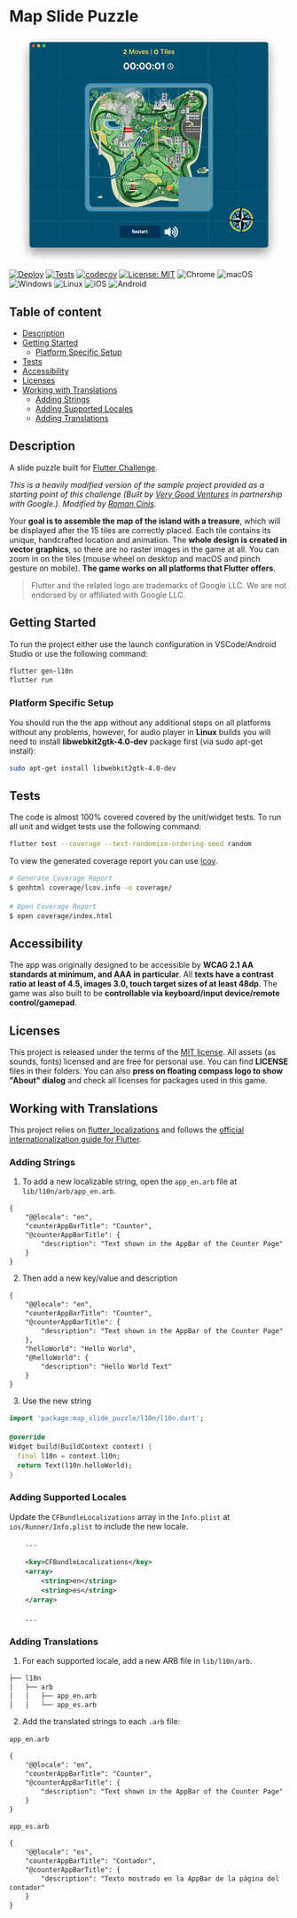 # Map Slide Puzzle

![Preview][preview]

[![Deploy](https://github.com/tsinis/slide_puzzle/actions/workflows/deploy.yaml/badge.svg)](https://github.com/tsinis/slide_puzzle/actions/workflows/deploy.yaml)
[![Tests](https://github.com/tsinis/slide_puzzle/actions/workflows/tests.yaml/badge.svg)](https://github.com/tsinis/slide_puzzle/actions/workflows/tests.yaml)
[![codecov](https://codecov.io/gh/tsinis/slide_puzzle/branch/main/graph/badge.svg?token=FQF1LSGA1H)](https://codecov.io/gh/tsinis/slide_puzzle)
[![License: MIT][license_badge]][license_link]
![Chrome](https://img.shields.io/badge/Chrome-✓-success?logo=google-chrome&logoColor=white)
![macOS](https://img.shields.io/badge/macOS-✓-success?logo=apple)
![Windows](https://img.shields.io/badge/Windows-✓-success?logo=windows)
![Linux](https://img.shields.io/badge/Linux-✓-success?logo=ubuntu&logoColor=white)
![iOS](https://img.shields.io/badge/iOS-✓-green?logo=apple)
![Android](https://img.shields.io/badge/Android-✓-green?logo=android&logoColor=white)

## Table of content

* [Description](#Description)
* [Getting Started](#Getting-Started)
  * [Platform Specific Setup](#Platform-Specific-Setup)
* [Tests](#Tests)
* [Accessibility](#Accessibility)
* [Licenses](#Licenses)
* [Working with Translations](#Working-with-Translations)
  * [Adding Strings](#Adding-Strings)
  * [Adding Supported Locales](#Adding-Supported-Locales)
  * [Adding Translations](#Adding-Translations)

## Description

A slide puzzle built for [Flutter Challenge](https://flutterhack.devpost.com/).

*This is a heavily modified version of the sample project provided as a starting point of this challenge (Built by [Very Good Ventures][very_good_ventures_link] in partnership with Google.). Modified by [Roman Cinis][roman_cinis_link].*

Your **goal is to assemble the map of the island with a treasure**, which will be displayed after the 15 tiles are correctly placed. Each tile contains its unique, handcrafted location and animation. The **whole design is created in vector graphics**, so there are no raster images in the game at all. You can zoom in on the tiles (mouse wheel on desktop and macOS and pinch gesture on mobile). **The game works on all platforms that Flutter offers**.

> Flutter and the related logo are trademarks of Google LLC. We are not endorsed by or affiliated with Google LLC.

## Getting Started

To run the project either use the launch configuration in VSCode/Android Studio or use the following command:

```sh
flutter gen-l10n
flutter run
```

### Platform Specific Setup

You should run the the app without any additional steps on all platforms without any problems, however, for audio player in **Linux** builds you will need to install **libwebkit2gtk-4.0-dev** package first (via sudo apt-get install):

```sh
sudo apt-get install libwebkit2gtk-4.0-dev
```

## Tests

The code is almost 100% covered covered by the unit/widget tests. To run all unit and widget tests use the following command:

```sh
flutter test --coverage --test-randomize-ordering-seed random
```

To view the generated coverage report you can use [lcov](https://github.com/linux-test-project/lcov).

```sh
# Generate Coverage Report
$ genhtml coverage/lcov.info -o coverage/

# Open Coverage Report
$ open coverage/index.html
```

## Accessibility

The app was originally designed to be accessible by **WCAG 2.1 AA standards at minimum, and AAA in particular**. All **texts have a contrast ratio at least of 4.5, images 3.0, touch target sizes of at least 48dp**. The game was also built to be **controllable via keyboard/input device/remote control/gamepad**.

## Licenses

This project is released under the terms of the [MIT license](./LICENSE). All assets (as sounds, fonts) licensed and are free for personal use. You can find **LICENSE** files in their folders. You can also **press on floating compass logo to show "About" dialog** and check all licenses for packages used in this game.

## Working with Translations

This project relies on [flutter_localizations][flutter_localizations_link] and follows the [official internationalization guide for Flutter][internationalization_link].

### Adding Strings

1. To add a new localizable string, open the `app_en.arb` file at `lib/l10n/arb/app_en.arb`.

```arb
{
    "@@locale": "en",
    "counterAppBarTitle": "Counter",
    "@counterAppBarTitle": {
        "description": "Text shown in the AppBar of the Counter Page"
    }
}
```

2. Then add a new key/value and description

```arb
{
    "@@locale": "en",
    "counterAppBarTitle": "Counter",
    "@counterAppBarTitle": {
        "description": "Text shown in the AppBar of the Counter Page"
    },
    "helloWorld": "Hello World",
    "@helloWorld": {
        "description": "Hello World Text"
    }
}
```

3. Use the new string

```dart
import 'package:map_slide_puzzle/l10n/l10n.dart';

@override
Widget build(BuildContext context) {
  final l10n = context.l10n;
  return Text(l10n.helloWorld);
}
```

### Adding Supported Locales

Update the `CFBundleLocalizations` array in the `Info.plist` at `ios/Runner/Info.plist` to include the new locale.

```xml
    ...

    <key>CFBundleLocalizations</key>
	<array>
		<string>en</string>
		<string>es</string>
	</array>

    ...
```

### Adding Translations

1. For each supported locale, add a new ARB file in `lib/l10n/arb`.

```
├── l10n
│   ├── arb
│   │   ├── app_en.arb
│   │   └── app_es.arb
```

2. Add the translated strings to each `.arb` file:

`app_en.arb`

```arb
{
    "@@locale": "en",
    "counterAppBarTitle": "Counter",
    "@counterAppBarTitle": {
        "description": "Text shown in the AppBar of the Counter Page"
    }
}
```

`app_es.arb`

```arb
{
    "@@locale": "es",
    "counterAppBarTitle": "Contador",
    "@counterAppBarTitle": {
        "description": "Texto mostrado en la AppBar de la página del contador"
    }
}
```

[coverage_badge]: coverage_badge.svg
[flutter_localizations_link]: https://api.flutter.dev/flutter/flutter_localizations/flutter_localizations-library.html
[internationalization_link]: https://flutter.dev/docs/development/accessibility-and-localization/internationalization
[license_badge]: https://img.shields.io/badge/license-MIT-blue.svg
[license_link]: https://opensource.org/licenses/MIT
[roman_cinis_link]: https://github.com/tsinis
[very_good_ventures_link]: https://verygood.ventures/
[preview]: art/preview.gif
